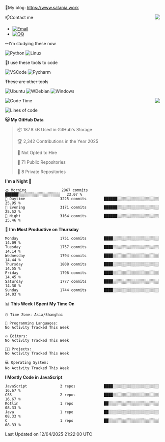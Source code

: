 📰My blog: https://www.satania.work

<img align="right" src="https://github-readme-stats.vercel.app/api/top-langs/?username=Katriell"/>

📫Contact me

* [![Email](https://img.shields.io/badge/Email-Iris@satania.work-1?style=social&logoColor=fff)](mailto:Iris@satania.work)
* [![QQ](https://img.shields.io/badge/QQ-2088839458-1?style=social&logoColor=fff)](tencent://AddContact/?fromId=45&fromSubId=1&subcmd=all&uin=2088839458&website=www.oicqzone.com)

✏I'm studying these now

![Python](https://img.shields.io/badge/-Python-blue?style=flat-square&logo=Python&logoColor=fff)
![Linux](https://img.shields.io/badge/-Linux-black?style=flat-square&logo=Linux&logoColor=fff)

🔨I use these tools to code

![VSCode](https://img.shields.io/badge/-VSCode-blue?style=flat-square&logo=visualstudiocode&logoColor=fff)
![Pycharm](https://img.shields.io/badge/-Pycharm-green?style=flat-square&logo=pycharm&logoColor=fff)

 ~~These are other tools~~

![Ubuntu](https://img.shields.io/badge/-Ubuntu-orange?style=flat-square&logo=Ubuntu&logoColor=fff)
![WDebian](https://img.shields.io/badge/-Debian-blue?style=flat-square&logo=Debian&logoColor=fff)
![Windows](https://img.shields.io/badge/-Windows-blue?style=flat-square&logo=Windows&logoColor=fff)


<img align="right" src="https://github-readme-stats-beta-amber-44.vercel.app/api?username=Katriell&show_icons=true&role=OWNER,ORGANIZATION_MEMBER,COLLABORATOR&locale=zh-my"/>

<!--START_SECTION:waka-->
![Code Time](http://img.shields.io/badge/Code%20Time-21%20mins-blue)

![Lines of code](https://img.shields.io/badge/From%20Hello%20World%20I%27ve%20Written-17.6%20thousand%20lines%20of%20code-blue)

**🐱 My GitHub Data** 

> 📦 187.8 kB Used in GitHub's Storage 
 > 
> 🏆 2,342 Contributions in the Year 2025
 > 
> 🚫 Not Opted to Hire
 > 
> 📜 71 Public Repositories 
 > 
> 🔑 8 Private Repositories 
 > 
**I'm a Night 🦉** 

```text
🌞 Morning                2867 commits        ██████░░░░░░░░░░░░░░░░░░░   23.07 % 
🌆 Daytime                3225 commits        ██████░░░░░░░░░░░░░░░░░░░   25.95 % 
🌃 Evening                3171 commits        ██████░░░░░░░░░░░░░░░░░░░   25.52 % 
🌙 Night                  3164 commits        ██████░░░░░░░░░░░░░░░░░░░   25.46 % 
```
📅 **I'm Most Productive on Thursday** 

```text
Monday                   1751 commits        ████░░░░░░░░░░░░░░░░░░░░░   14.09 % 
Tuesday                  1757 commits        ████░░░░░░░░░░░░░░░░░░░░░   14.14 % 
Wednesday                1794 commits        ████░░░░░░░░░░░░░░░░░░░░░   14.44 % 
Thursday                 1808 commits        ████░░░░░░░░░░░░░░░░░░░░░   14.55 % 
Friday                   1796 commits        ████░░░░░░░░░░░░░░░░░░░░░   14.45 % 
Saturday                 1777 commits        ████░░░░░░░░░░░░░░░░░░░░░   14.30 % 
Sunday                   1744 commits        ████░░░░░░░░░░░░░░░░░░░░░   14.03 % 
```


📊 **This Week I Spent My Time On** 

```text
🕑︎ Time Zone: Asia/Shanghai

💬 Programming Languages: 
No Activity Tracked This Week

🔥 Editors: 
No Activity Tracked This Week

🐱‍💻 Projects: 
No Activity Tracked This Week

💻 Operating System: 
No Activity Tracked This Week
```

**I Mostly Code in JavaScript** 

```text
JavaScript               2 repos             ████░░░░░░░░░░░░░░░░░░░░░   16.67 % 
CSS                      2 repos             ████░░░░░░░░░░░░░░░░░░░░░   16.67 % 
Kotlin                   1 repo              ██░░░░░░░░░░░░░░░░░░░░░░░   08.33 % 
Java                     1 repo              ██░░░░░░░░░░░░░░░░░░░░░░░   08.33 % 
C                        1 repo              ██░░░░░░░░░░░░░░░░░░░░░░░   08.33 % 
```




 Last Updated on 12/04/2025 21:22:00 UTC
<!--END_SECTION:waka-->
